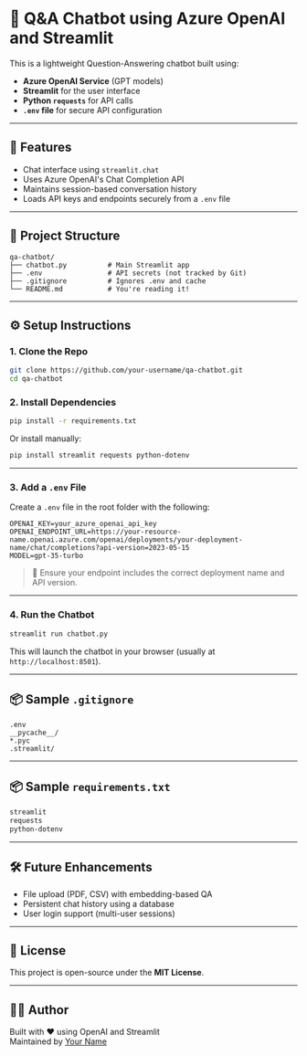 # 💬 Q&A Chatbot using Azure OpenAI and Streamlit

This is a lightweight Question-Answering chatbot built using:

- **Azure OpenAI Service** (GPT models)
- **Streamlit** for the user interface
- **Python `requests`** for API calls
- **`.env` file** for secure API configuration

---

## 🚀 Features

- Chat interface using `streamlit.chat`
- Uses Azure OpenAI's Chat Completion API
- Maintains session-based conversation history
- Loads API keys and endpoints securely from a `.env` file

---

## 🧱 Project Structure

```
qa-chatbot/
├── chatbot.py          # Main Streamlit app
├── .env                # API secrets (not tracked by Git)
├── .gitignore          # Ignores .env and cache
└── README.md           # You're reading it!
```

---

## ⚙️ Setup Instructions

### 1. Clone the Repo

```bash
git clone https://github.com/your-username/qa-chatbot.git
cd qa-chatbot
```

### 2. Install Dependencies

```bash
pip install -r requirements.txt
```

Or install manually:

```bash
pip install streamlit requests python-dotenv
```

---

### 3. Add a `.env` File

Create a `.env` file in the root folder with the following:

```env
OPENAI_KEY=your_azure_openai_api_key
OPENAI_ENDPOINT_URL=https://your-resource-name.openai.azure.com/openai/deployments/your-deployment-name/chat/completions?api-version=2023-05-15
MODEL=gpt-35-turbo
```

> 📌 Ensure your endpoint includes the correct deployment name and API version.

---

### 4. Run the Chatbot

```bash
streamlit run chatbot.py
```

This will launch the chatbot in your browser (usually at `http://localhost:8501`).

---

## 📦 Sample `.gitignore`

```gitignore
.env
__pycache__/
*.pyc
.streamlit/
```

---

## 📦 Sample `requirements.txt`

```txt
streamlit
requests
python-dotenv
```

---

## 🛠 Future Enhancements

- File upload (PDF, CSV) with embedding-based QA
- Persistent chat history using a database
- User login support (multi-user sessions)

---

## 📄 License

This project is open-source under the **MIT License**.

---

## 🙋‍♂️ Author

Built with ❤️ using OpenAI and Streamlit  
Maintained by [Your Name](https://github.com/your-username)
